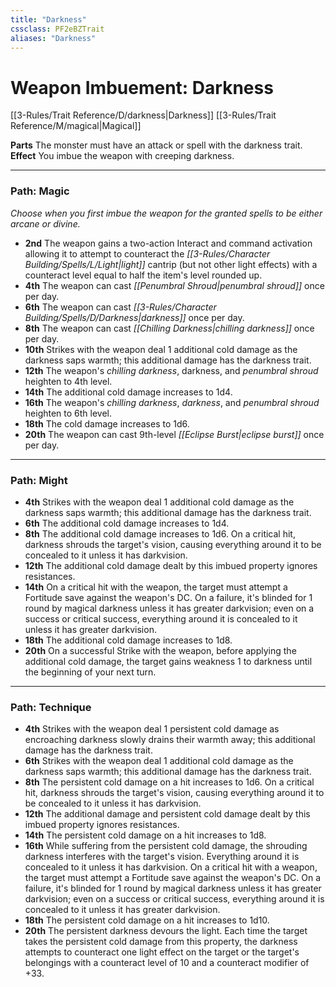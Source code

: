 ```yaml
---
title: "Darkness"
cssclass: PF2eBZTrait
aliases: "Darkness"
---
```


# Weapon Imbuement: Darkness
[[3-Rules/Trait Reference/D/darkness|Darkness]] [[3-Rules/Trait Reference/M/magical|Magical]]

**Parts** The monster must have an attack or spell with the darkness trait.
**Effect** You imbue the weapon with creeping darkness.

* * *

### Path: Magic  
*Choose when you first imbue the weapon for the granted spells to be either arcane or divine.*

*   **2nd** The weapon gains a two-action Interact and command activation allowing it to attempt to counteract the _[[3-Rules/Character Building/Spells/L/Light|light]]_ cantrip (but not other light effects) with a counteract level equal to half the item's level rounded up.
*   **4th** The weapon can cast _[[Penumbral Shroud|penumbral shroud]]_ once per day.
*   **6th** The weapon can cast _[[3-Rules/Character Building/Spells/D/Darkness|darkness]]_ once per day.
*   **8th** The weapon can cast _[[Chilling Darkness|chilling darkness]]_ once per day.
*   **10th** Strikes with the weapon deal 1 additional cold damage as the darkness saps warmth; this additional damage has the darkness trait.
*   **12th** The weapon's _chilling darkness_, darkness, and _penumbral shroud_ heighten to 4th level.
*   **14th** The additional cold damage increases to 1d4.
*   **16th** The weapon's _chilling darkness_, _darkness_, and _penumbral shroud_ heighten to 6th level.
*   **18th** The cold damage increases to 1d6.
*   **20th** The weapon can cast 9th-level _[[Eclipse Burst|eclipse burst]]_ once per day.

* * *

### Path: Might
*   **4th** Strikes with the weapon deal 1 additional cold damage as the darkness saps warmth; this additional damage has the darkness trait.
*   **6th** The additional cold damage increases to 1d4.
*   **8th** The additional cold damage increases to 1d6. On a critical hit, darkness shrouds the target's vision, causing everything around it to be concealed to it unless it has darkvision.
*   **12th** The additional cold damage dealt by this imbued property ignores resistances.
*   **14th** On a critical hit with the weapon, the target must attempt a Fortitude save against the weapon's DC. On a failure, it's blinded for 1 round by magical darkness unless it has greater darkvision; even on a success or critical success, everything around it is concealed to it unless it has greater darkvision.
*   **18th** The additional cold damage increases to 1d8.
*   **20th** On a successful Strike with the weapon, before applying the additional cold damage, the target gains weakness 1 to darkness until the beginning of your next turn.

* * *
 
### Path: Technique
*   **4th** Strikes with the weapon deal 1 persistent cold damage as encroaching darkness slowly drains their warmth away; this additional damage has the darkness trait.
*   **6th** Strikes with the weapon deal 1 additional cold damage as the darkness saps warmth; this additional damage has the darkness trait.
*   **8th** The persistent cold damage on a hit increases to 1d6. On a critical hit, darkness shrouds the target's vision, causing everything around it to be concealed to it unless it has darkvision.
*   **12th** The additional damage and persistent cold damage dealt by this imbued property ignores resistances.
*   **14th** The persistent cold damage on a hit increases to 1d8.
*   **16th** While suffering from the persistent cold damage, the shrouding darkness interferes with the target's vision. Everything around it is concealed to it unless it has darkvision. On a critical hit with a weapon, the target must attempt a Fortitude save against the weapon's DC. On a failure, it's blinded for 1 round by magical darkness unless it has greater darkvision; even on a success or critical success, everything around it is concealed to it unless it has greater darkvision.
*   **18th** The persistent cold damage on a hit increases to 1d10.
*   **20th** The persistent darkness devours the light. Each time the target takes the persistent cold damage from this property, the darkness attempts to counteract one light effect on the target or the target's belongings with a counteract level of 10 and a counteract modifier of +33.